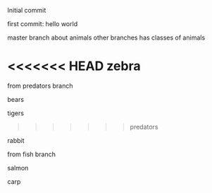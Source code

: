Initial commit

first commit: hello world

master branch about animals
other branches has classes of animals

<<<<<<< HEAD
zebra
=======
from predators branch

bears

tigers
>>>>>>> predators

rabbit

from fish branch

salmon

carp
